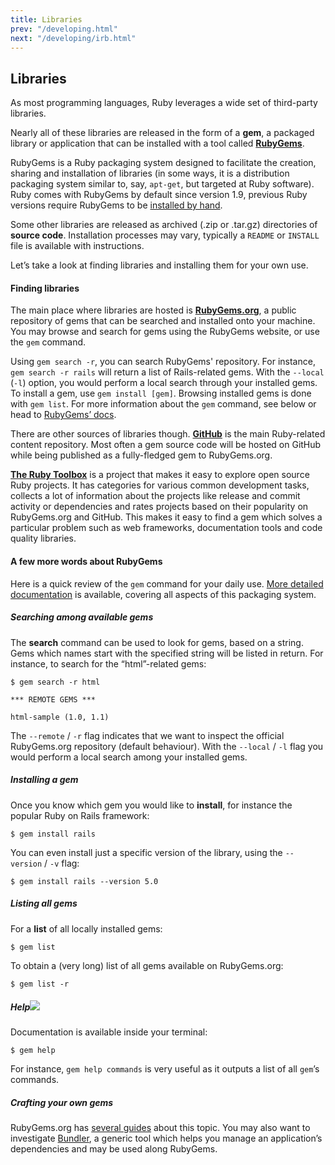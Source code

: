 ```yaml
---
title: Libraries
prev: "/developing.html"
next: "/developing/irb.html"
---
```


## Libraries[](#libraries)



As most programming languages, Ruby leverages a wide set of third-party
libraries.

Nearly all of these libraries are released in the form of a **gem**, a
packaged library or application that can be installed with a tool called
<a href='https://rubygems.org/' class='remote'
target='_blank'>**RubyGems**</a>.

RubyGems is a Ruby packaging system designed to facilitate the creation,
sharing and installation of libraries (in some ways, it is a
distribution packaging system similar to, say, `apt-get`, but targeted
at Ruby software). Ruby comes with RubyGems by default since version
1.9, previous Ruby versions require RubyGems to be <a
href='https://rubygems.org/pages/download/' class='remote'
target='_blank'>installed by hand</a>.

Some other libraries are released as archived (.zip or .tar.gz)
directories of **source code**. Installation processes may vary,
typically a `README` or `INSTALL` file is available with instructions.

Let’s take a look at finding libraries and installing them for your own
use.

#### Finding libraries[](#finding-libraries)

The main place where libraries are hosted is <a
href='https://rubygems.org/' class='remote'
target='_blank'>**RubyGems.org**</a>, a public repository of gems that
can be searched and installed onto your machine. You may browse and
search for gems using the RubyGems website, or use the `gem` command.

Using `gem search -r`, you can search RubyGems' repository. For
instance, `gem search -r rails` will return a list of Rails-related
gems. With the `--local` (`-l`) option, you would perform a local search
through your installed gems. To install a gem, use `gem install [gem]`.
Browsing installed gems is done with `gem list`. For more information
about the `gem` command, see below or head to <a
href='http://guides.rubygems.org/' class='remote'
target='_blank'>RubyGems’ docs</a>.

There are other sources of libraries though. <a
href='https://github.com/' class='remote' target='_blank'>**GitHub**</a>
is the main Ruby-related content repository. Most often a gem source
code will be hosted on GitHub while being published as a fully-fledged
gem to RubyGems.org.

<a href='https://www.ruby-toolbox.com/' class='remote'
target='_blank'>**The Ruby Toolbox**</a> is a project that makes it easy
to explore open source Ruby projects. It has categories for various
common development tasks, collects a lot of information about the
projects like release and commit activity or dependencies and rates
projects based on their popularity on RubyGems.org and GitHub. This
makes it easy to find a gem which solves a particular problem such as
web frameworks, documentation tools and code quality libraries.

#### A few more words about RubyGems[](#a-few-more-words-about-rubygems)

Here is a quick review of the `gem` command for your daily use. <a
href='http://guides.rubygems.org/command-reference/' class='remote'
target='_blank'>More detailed documentation</a> is available, covering
all aspects of this packaging system.

##### Searching among available gems[](#searching-among-available-gems)

The **search** command can be used to look for gems, based on a string.
Gems which names start with the specified string will be listed in
return. For instance, to search for the “html”-related gems:


```
$ gem search -r html

*** REMOTE GEMS ***

html-sample (1.0, 1.1)
```

The `--remote` / `-r` flag indicates that we want to inspect the
official RubyGems.org repository (default behaviour). With the `--local`
/ `-l` flag you would perform a local search among your installed gems.

##### Installing a gem[](#installing-a-gem)

Once you know which gem you would like to **install**, for instance the
popular Ruby on Rails framework:


```
$ gem install rails
```

You can even install just a specific version of the library, using the
`--version` / `-v` flag:


```
$ gem install rails --version 5.0
```

##### Listing all gems[](#listing-all-gems)

For a **list** of all locally installed gems:


```
$ gem list
```

To obtain a (very long) list of all gems available on RubyGems.org:


```
$ gem list -r
```

##### Help![](#help)

Documentation is available inside your terminal:


```
$ gem help
```

For instance, `gem help commands` is very useful as it outputs a list of
all `gem`’s commands.

##### Crafting your own gems[](#crafting-your-own-gems)

RubyGems.org has <a href='http://guides.rubygems.org/' class='remote'
target='_blank'>several guides</a> about this topic. You may also want
to investigate <a href='http://bundler.io/' class='remote'
target='_blank'>Bundler</a>, a generic tool which helps you manage an
application’s dependencies and may be used along RubyGems.


